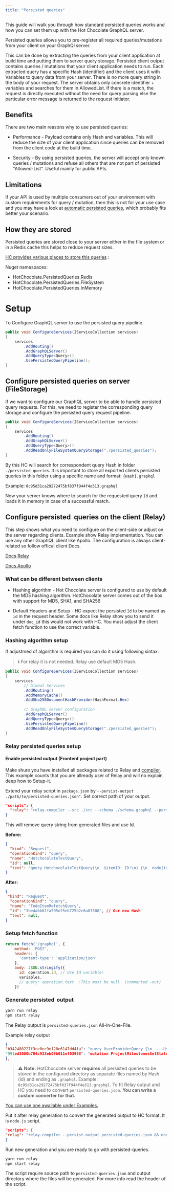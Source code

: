 ```yaml
---
title: "Persisted queries"
---
```


This guide will walk you through how standard persisted queries works and how you can set them up with the Hot Chocolate GraphQL server.

Persisted queries allows you to pre-register all required queries/mutations from your client on your GraphQl server.

This can be done by extracting the queries from your client application at build time and putting them to server query storage. Persisted client output contains queries / mutations that your client application needs to run. Each extracted query has a specific Hash (identifier) and the client uses it with Variables to query data from your server. There is no more query string in the body of your request. The server obtains only concrete identifier + variables and searches for them in AllowedList. If there is a match, the request is directly executed without the need for query parsing else the particular error message is returned to the request initiator. 

## Benefits

There are two main reasons why to use persisted queries:

- Performance - Payload contains only Hash and variables. This will reduce the size of your client application since queries can be removed from the client code at the build time.

- Security - By using persisted queries, the server will accept only known queries / mutations and refuse all others that are not part of persisted "Allowed-List". Useful mainly for public APIs. 

## Limitations

If your API is used by multiple consumers out of your environment with custom requirements for query / mutation, then this is not for your use case and you may have a look at [automatic persisted queries](automatic-persisted-queries), which probably fits better your scenario. 

## How they are stored

Persisted queries are stored close to your server either in the file system or in a Redis cache this helps to reduce request sizes.

[HC provides various places to store this queries](https://www.nuget.org/packages?q=Hotchocolate.PersistedQueries) :

Nuget namespaces:
- HotChocolate.PersistedQueries.Redis 
- HotChocolate.PersistedQueries.FileSystem  
- HotChocolate.PersistedQueries.InMemory

# Setup

To Configure GraphQL server to use the persisted query pipeline.

```csharp
public void ConfigureServices(IServiceCollection services)
{
    services
        .AddRouting()
        .AddGraphQLServer()
        .AddQueryType<Query>()
        .UsePersistedQueryPipeline();
}
```

## Configure persisted queries on server (FileStorage)

If we want to configure our GraphQL server to be able to handle persisted query requests. For this, we need to register the corresponding query storage and configure the persisted query request pipeline.

```csharp
public void ConfigureServices(IServiceCollection services)
{
    services
        .AddRouting()
        .AddGraphQLServer()
        .AddQueryType<Query>()
        .AddReadOnlyFileSystemQueryStorage("./persisted_queries");
}
```

By this HC will search for correspondent query Hash in folder `./persisted_queries`. It is important to store all exported clients persisted  queries in this folder using a specific name and format: `{Hash}.graphql`

Example: `0c95d31ca29272475bf837f944f4e513.graphql`

Now your server knows where to search for the requested query `Id` and loads it in memory in case of a successful match. 


## Configure persisted  queries on the client (Relay)

This step shows what you need to configure on the client-side or adjust on the server regarding clients. Example show Relay implementation. You can use any other GraphQL client like Apollo. The configuration is always client-related so follow offical client Docs. 

[Docs Relay](https://relay.dev/docs/guides/persisted-queries/)

[Docs Apollo](https://www.apollographql.com/docs/apollo-server/performance/apq/)

### What can be different between clients

- Hashing algorithm - Hot Chocolate server is configured to use by default the MD5 hashing algorithm. HotChocolate server comes out of the box with support for MD5, SHA1, and SHA256

- Default Headers and Setup - HC expect the persisted `Id` to be named as` id` in the request header. Some docs like Relay show you to send it under `doc_id` this would not work with HC. You must adjust the client fetch function to use the correct variable. 

### Hashing algorithm setup

If adjustmed of algorithm is required you can do it using following sintax:

 > **ℹ️**  For relay it is not needed. Relay use default MD5 Hash.

```csharp
public void ConfigureServices(IServiceCollection services)
{
    services
        // Global Services
        .AddRouting()
        .AddMemoryCache()
        .AddSha256DocumentHashProvider(HashFormat.Hex)
        
        // GraphQL server configuration
        .AddGraphQLServer()
        .AddQueryType<Query>()
        .UsePersistedQueryPipeline()
        .AddReadOnlyFileSystemQueryStorage("./persisted_queries");
}
```

### Relay persisted queries setup

#### Enable persisted output (Frontent project part)

Make shure you have installed all packages related to Relay and [compiler](https://www.npmjs.com/package/relay-compiler). This example counts that you are allready user of Relay and will no explain deep how to Setup-it.

Extend your relay script in `package.json` by `--persist-output ./path/to/persisted-queries.json"`. Set correct path of your output.

```json
"scripts": {
  "relay": "relay-compiler --src ./src --schema ./schema.graphql --persist-output ./path/to/persisted-queries.json"
}
```

This will remove query string from generated files and use Id.

**Before:**
```json
{
  "kind": "Request",
  "operationKind": "query",
  "name": "HotchocolateTestQuery",
  "id": null,
  "text": "query HotchocolateTestQuery(\n  $itemID: ID!\n) {\n  node(id: $itemID) {\n    ...TestItem_item_2FOrhs\n  }\n}\n\nfragment TestItem_item_2FOrhs on Todo {\n    text\n    isComplete\n}\n",
}
```

**After:**
```json
{
 "kind": "Request",
  "operationKind": "query",
  "name": "TodoItemRefetchQuery",
  "id": "3be4abb81fa595e25eb725b2c6a87508", // Our new Hash
  "text": null, 
}
```

### Setup fetch function
```js
return fetch('/graphql', {
    method: 'POST',
    headers: {
      'content-type': 'application/json'
    },
    body: JSON.stringify({
      id: operation.id, // Use Id variable!
      variables,
      // query: operation.text  !This must be null  (commented -out)
    })
```

### Generate persisted  output

```bash
yarn run relay
npm start relay
```

The Relay output is `persisted-queries.json` All-In-One-File.

Example relay output
```json
{
"b342480227f3ce0ec9e120e6147dd4fa": "query UserProviderQuery {\n  ...UserProviderMe_Fragment\n  me {\n    id\n    systemid\n  etc... }\n},
"991ed3080b704c933eb09b011ef03998": "mutation ProjectMilestonesSetStatusMutation {\n   $request: SetMailstoneS etc... },
},
```

> ⚠️ **Note:** HotChocolate server **requires** all persisted queries to be stored in the configured directory as separate files named by Hash (id) and ending as `.graphql`. Example: `0c95d31ca29272475bf837f944f4e513.graphql`. To fit Relay output and HC you need to convert `persisted-queries.json`. **You can write a custom converter for that.**

[You can use one awailable under Examples.](https://github.com/ChilliCream/hotchocolate-examples/blob/master/misc/Persisted-queries/relay-persisted-converter.js)

Put it after relay generation to convert the generated output to HC format. It is `node.js` script.

```json
"scripts": {
"relay": "relay-compiler --persist-output persisted-queries.json && node relay-presisted-converter.js persisted-output/persisted-queries.json persisted-output",
}
```

Run new generation and you are ready to go with persisted-queries.

```bash
yarn run relay
npm start relay
```

The script require source path to `persisted-queries.json` and output directory where the files will be generated. For more info read the header of the script.
